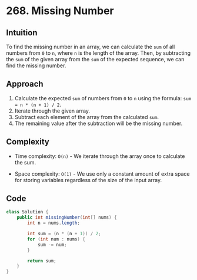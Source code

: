 # 268. Missing Number

## Intuition

To find the missing number in an array, we can calculate the `sum` of all numbers from `0` to `n`, where `n` is the length of the array. Then, by subtracting the `sum` of the given array from the `sum` of the expected sequence, we can find the missing number.

## Approach

1. Calculate the expected `sum` of numbers from `0` to `n` using the formula: `sum = n * (n + 1) / 2`.
2. Iterate through the given array.
3. Subtract each element of the array from the calculated `sum`.
4. The remaining value after the subtraction will be the missing number.

## Complexity

- Time complexity: `O(n)` - We iterate through the array once to calculate the sum.

- Space complexity: `O(1)` - We use only a constant amount of extra space for storing variables regardless of the size of the input array.

## Code

```java
class Solution {
    public int missingNumber(int[] nums) {
        int n = nums.length;

        int sum = (n * (n + 1)) / 2;
        for (int num : nums) {
            sum -= num;
        }

        return sum;
    }
}
```
